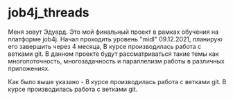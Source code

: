 # job4j_threads
Меня зовут Эдуард. Это мой финальный проект в рамках обучения на платформе job4j. 
Начал проходить уровень "midl" 09.12.2021, планирую его завершить через 4 месяца,
В курсе производилась работа с ветками git.
В данном проекте будут рассматриваться такие темы как многопоточность, 
многозадачность и параллелизм работы в различных приложениях.

Как было выше указано - В курсе производилась работа с ветками git.
В курсе производилась работа с ветками git.
